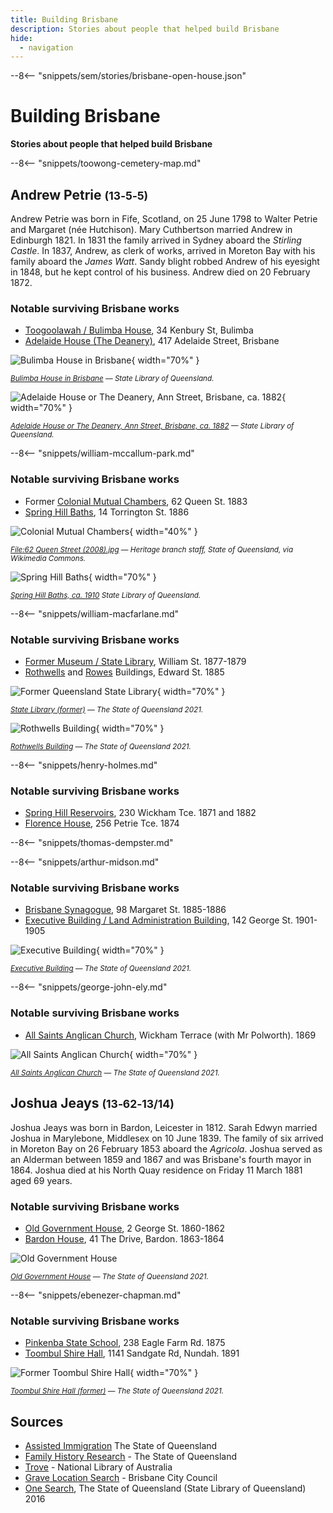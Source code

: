 ```yaml
---
title: Building Brisbane
description: Stories about people that helped build Brisbane
hide:
  - navigation
---
```


--8<-- "snippets/sem/stories/brisbane-open-house.json"

# Building Brisbane 

**Stories about people that helped build Brisbane**

--8<-- "snippets/toowong-cemetery-map.md"

<!--
Introduction

???+ directions "Directions" 

    Starting point
    Walking directions to first headstone... is the grave of...
    
    ![](../assets/404.png){ width="15%" }
-->

## Andrew Petrie <small>(13‑5‑5)</small>

Andrew Petrie was born in Fife, Scotland, on 25 June 1798 to Walter Petrie and Margaret (née Hutchison). Mary Cuthbertson married Andrew in Edinburgh 1821. In 1831 the family arrived in Sydney aboard the *Stirling Castle*. In 1837, Andrew, as clerk of works, arrived in Moreton Bay with his family aboard the *James Watt*. Sandy blight robbed Andrew of his eyesight in 1848, but he kept control of his business. Andrew died on 20 February 1872.

### Notable surviving Brisbane works

- [Toogoolawah / Bulimba House](https://apps.des.qld.gov.au/heritage-register/detail/?id=600179), 34 Kenbury St, Bulimba
- [Adelaide House (The Deanery)](https://apps.des.qld.gov.au/heritage-register/detail/?id=600078), 417 Adelaide Street, Brisbane

![Bulimba House in Brisbane](../assets/bulimba-house.jpg){ width="70%" }  

*<small>[Bulimba House in Brisbane](http://onesearch.slq.qld.gov.au/permalink/f/1upgmng/slq_alma21218956340002061) — State Library of Queensland.</small>*

![Adelaide House or The Deanery, Ann Street, Brisbane, ca. 1882](../assets/adelaide-house.jpg){ width="70%" }  

*<small>[Adelaide House or The Deanery, Ann Street, Brisbane, ca. 1882](http://onesearch.slq.qld.gov.au/permalink/f/1upgmng/slq_alma21220456580002061) — State Library of Queensland.</small>*


<!--
??? directions "Directions" 

    Walking directions to next headstone... is the grave of...
    
    ![](../assets/404.png){ width="15%" }
-->

--8<-- "snippets/william-mccallum-park.md"

### Notable surviving Brisbane works

- Former [Colonial Mutual Chambers](https://apps.des.qld.gov.au/heritage-register/detail/?id=600160), 62 Queen St. 1883
- [Spring Hill Baths](https://apps.des.qld.gov.au/heritage-register/detail/?id=600313), 14 Torrington St. 1886


![Colonial Mutual Chambers](../assets/colonial-mutual-chambers.jpg){ width="40%" }  

*<small>[File:62 Queen Street (2008).jpg](https://commons.wikimedia.org/wiki/File:62_Queen_Street_(2008).jpg) — Heritage branch staff, State of Queensland, via Wikimedia Commons.</small>*

![Spring Hill Baths](../assets/spring-hill-baths.jpg){ width="70%" }  

*<small>[Spring Hill Baths, ca. 1910](http://onesearch.slq.qld.gov.au/permalink/f/1upgmng/slq_alma21218338600002061) State Library of Queensland.</small>*

--8<-- "snippets/william-macfarlane.md"

### Notable surviving Brisbane works

- [Former Museum / State Library](https://apps.des.qld.gov.au/heritage-register/detail/?id=600177), William St. 1877-1879
- [Rothwells](https://apps.des.qld.gov.au/heritage-register/detail/?id=600094) and [Rowes](https://apps.des.qld.gov.au/heritage-register/detail/?id=600095) Buildings, Edward St. 1885

![Former Queensland State Library](../assets/state-library-former.jpg){ width="70%" }  

*<small>[State Library (former)](https://apps.des.qld.gov.au/heritage-register/detail/?id=600177#) — The State of Queensland 2021.</small>*


![Rothwells Building](../assets/rothwells-building.jpg){ width="70%" }  

*<small>[Rothwells Building](https://apps.des.qld.gov.au/heritage-register/detail/?id=600094) — The State of Queensland 2021.</small>*

<!--
![Rowes Building](../assets/rowes-building.jpg){ width="40%" }  

*<small>[Rowes Building](https://apps.des.qld.gov.au/heritage-register/detail/?id=600095#) — The State of Queensland 2021.</small>*
-->

--8<-- "snippets/henry-holmes.md"

### Notable surviving Brisbane works

- [Spring Hill Reservoirs](https://apps.des.qld.gov.au/heritage-register/detail/?id=600174), 230 Wickham Tce. 1871 and 1882 
- [Florence House](https://heritage.brisbane.qld.gov.au/heritage-places/391), 256 Petrie Tce. 1874

--8<-- "snippets/thomas-dempster.md"

<!-- TODO what did he do? -->

--8<-- "snippets/arthur-midson.md"

### Notable surviving Brisbane works

- [Brisbane Synagogue](https://apps.des.qld.gov.au/heritage-register/detail/?id=600127), 98 Margaret St. 1885-1886
- [Executive Building / Land Administration Building](https://apps.des.qld.gov.au/heritage-register/detail/?id=600123), 142 George St. 1901-1905


![Executive Building](../assets/executive-building.jpg){ width="70%" }  

*<small>[Executive Building](https://apps.des.qld.gov.au/heritage-register/detail/?id=600123#) — The State of Queensland 2021.</small>*

--8<-- "snippets/george-john-ely.md"

### Notable surviving Brisbane works

- [All Saints Anglican Church](https://apps.des.qld.gov.au/heritage-register/detail/?id=600168), Wickham Terrace (with Mr Polworth). 1869

![All Saints Anglican Church](../assets/all-saints-anglican-church-2009.jpg){ width="70%" }  

*<small>[All Saints Anglican Church](https://apps.des.qld.gov.au/heritage-register/detail/?id=600168#) — The State of Queensland 2021.</small>*


## Joshua Jeays <small>(13‑62‑13/14)</small>

Joshua Jeays was born in Bardon, Leicester in 1812. Sarah Edwyn married Joshua in Marylebone, Middlesex on 10 June 1839. The family of six arrived in Moreton Bay on 26 February 1853 aboard the *Agricola*. Joshua served as an Alderman between 1859 and 1867 and was Brisbane's fourth mayor in 1864. Joshua died at his North Quay residence on Friday 11 March 1881 aged 69 years.

### Notable surviving Brisbane works

- [Old Government House](https://apps.des.qld.gov.au/heritage-register/detail/?id=600118), 2 George St. 1860-1862
- [Bardon House](https://apps.des.qld.gov.au/heritage-register/detail/?id=600053), 41 The Drive, Bardon. 1863-1864


![Old Government House](../assets/old-government-house.jpg)

*<small>[Old Government House](https://apps.des.qld.gov.au/heritage-register/detail/?id=600118) — The State of Queensland 2021.</small>*

--8<-- "snippets/ebenezer-chapman.md"

### Notable surviving Brisbane works

- [Pinkenba State School](https://heritage.brisbane.qld.gov.au/heritage-places/1361), 238 Eagle Farm Rd. 1875
- [Toombul Shire Hall](https://apps.des.qld.gov.au/heritage-register/detail/?id=600272), 1141 Sandgate Rd, Nundah. 1891


![Former Toombul Shire Hall](../assets/toombul-shire-hall-former.jpg){ width="70%" } 

*<small>[Toombul Shire Hall (former)](https://apps.des.qld.gov.au/heritage-register/detail/?id=600272) — The State of Queensland 2021.</small>*

<!--
## Acknowledgements

Compiled and presented by 
-->

## Sources

- [Assisted Immigration](https://www.qld.gov.au/recreation/arts/heritage/archives/search-the-records) The State of Queensland  
- [Family History Research](https://www.familyhistory.bdm.qld.gov.au) - The State of Queensland
- [Trove](https://trove.nla.gov.au) - National Library of Australia
- [Grave Location Search](https://graves.brisbane.qld.gov.au) - Brisbane City Council
- [One Search](https://www.slq.qld.gov.au/search), The State of Queensland (State Library of Queensland) 2016 

<!--
<div class="noprint" markdown="1">

## Brochure

**[Download this walk](../assets/guides/boh.pdf)** - designed to be printed and folded in half to make an A5 brochure.

</div>
-->
